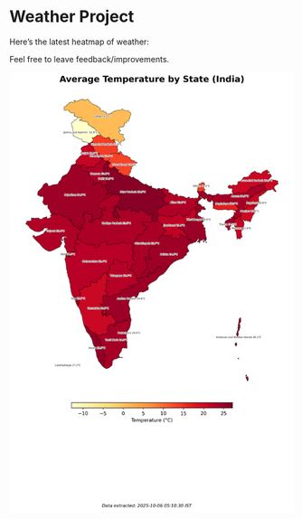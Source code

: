 # Weather Project

Here’s the latest heatmap of weather:

Feel free to leave feedback/improvements.

![India Heatmap](docs/assets/india_heatmap.png?v=E301F1)
